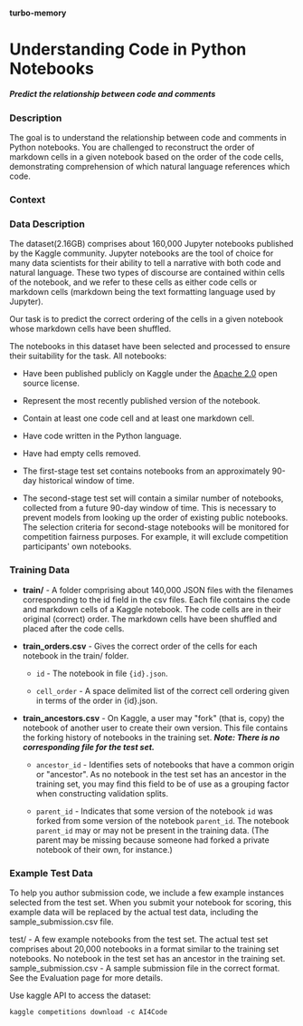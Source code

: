 #### turbo-memory

# **Understanding Code in Python Notebooks**

##### Predict the relationship between code and comments

### **Description**

The goal is to understand the relationship between code and comments in Python notebooks. You are challenged to reconstruct the order of markdown cells in a given notebook based on the order of the code cells, demonstrating comprehension of which natural language references which code.

### **Context**


### **Data Description**

The dataset(2.16GB) comprises about 160,000 Jupyter notebooks published by the Kaggle community. Jupyter notebooks are the tool of choice for many data scientists for their ability to tell a narrative with both code and natural language. These two types of discourse are contained within cells of the notebook, and we refer to these cells as either code cells or markdown cells (markdown being the text formatting language used by Jupyter).

Our task is to predict the correct ordering of the cells in a given notebook whose markdown cells have been shuffled.

The notebooks in this dataset have been selected and processed to ensure their suitability for the task. All notebooks:
- Have been published publicly on Kaggle under the [Apache 2.0](http://www.apache.org/licenses/LICENSE-2.0) open source license.
- Represent the most recently published version of the notebook.
- Contain at least one code cell and at least one markdown cell.
- Have code written in the Python language.
- Have had empty cells removed.

- The first-stage test set contains notebooks from an approximately 90-day historical window of time.
- The second-stage test set will contain a similar number of notebooks, collected from a future 90-day window of time. This is necessary to prevent models from looking up the order of existing public notebooks. The selection criteria for second-stage notebooks will be monitored for competition fairness purposes. For example, it will exclude competition participants' own notebooks.

### **Training Data**

- **train/** - A folder comprising about 140,000 JSON files with the filenames corresponding to the id field in the csv files. Each file contains the code and markdown cells of a Kaggle notebook. The code cells are in their original (correct) order. The markdown cells have been shuffled and placed after the code cells.

- **train_orders.csv** - Gives the correct order of the cells for each notebook in the train/ folder.

    - ```id``` - The notebook in file ```{id}.json```.

    - ```cell_order``` - A space delimited list of the correct cell ordering given in terms of the order in {id}.json.

- **train_ancestors.csv** - On Kaggle, a user may "fork" (that is, copy) the notebook of another user to create their own version. This file contains the forking history of notebooks in the training set. ***Note: There is no corresponding file for the test set.***

    - ```ancestor_id``` - Identifies sets of notebooks that have a common origin or "ancestor". As no notebook in the test set has an ancestor in the training set, you may find this field to be of use as a grouping factor when constructing validation splits.

    - ```parent_id``` - Indicates that some version of the notebook ```id``` was forked from some version of the notebook ```parent_id```. The notebook ```parent_id``` may or may not be present in the training data. (The parent may be missing because someone had forked a private notebook of their own, for instance.)

### **Example Test Data**

To help you author submission code, we include a few example instances selected from the test set. When you submit your notebook for scoring, this example data will be replaced by the actual test data, including the sample_submission.csv file.

test/ - A few example notebooks from the test set. The actual test set comprises about 20,000 notebooks in a format similar to the training set notebooks. No notebook in the test set has an ancestor in the training set.
sample_submission.csv - A sample submission file in the correct format. See the Evaluation page for more details.

Use kaggle API to access the dataset:
```console
kaggle competitions download -c AI4Code
```

